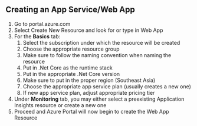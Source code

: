 ## Creating an App Service/Web App
1. Go to portal.azure.com
1. Select Create New Resource and look for or type in Web App
1. For the **Basics** tab:
   1. Select the subscription under which the resource will be created
   1. Choose the appropriate resource group
   1. Make sure to follow the naming convention when naming the resource
   1. Put in .Net Core as the runtime stack
   1. Put in the appropriate .Net Core version
   1. Make sure to put in the proper region (Southeast Asia)
   1. Choose the appropriate app service plan (usually creates a new one)
   1. If new app service plan, adjust appropriate pricing tier
1. Under **Monitoring** tab, you may either select a preexisting Application Insights resource or create a new one
1. Proceed and Azure Portal will now begin to create the Web App Resource

